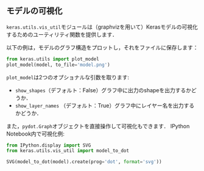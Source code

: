 ## モデルの可視化

`keras.utils.vis_util`モジュールは（graphvizを用いて）Kerasモデルの可視化するためのユーティリティ関数を提供します．

以下の例は，モデルのグラフ構造をプロットし，それをファイルに保存します：

```python
from keras.utils import plot_model
plot_model(model, to_file='model.png')
```

`plot_model`は2つのオプショナルな引数を取ります:

- `show_shapes`（デフォルト：False）グラフ中に出力のshapeを出力するかどうか．
- `show_layer_names` （デフォルト：True）グラフ中にレイヤー名を出力するかどうか．

また，`pydot.Graph`オブジェクトを直接操作して可視化もできます．
IPython Notebook内で可視化例:

```python
from IPython.display import SVG
from keras.utils.vis_util import model_to_dot

SVG(model_to_dot(model).create(prog='dot', format='svg'))
```
